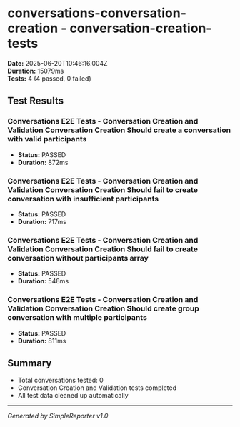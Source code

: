 # conversations-conversation-creation - conversation-creation-tests

**Date:** 2025-06-20T10:46:16.004Z  
**Duration:** 15079ms  
**Tests:** 4 (4 passed, 0 failed)

## Test Results


### Conversations E2E Tests - Conversation Creation and Validation Conversation Creation Should create a conversation with valid participants
- **Status:** PASSED
- **Duration:** 872ms



### Conversations E2E Tests - Conversation Creation and Validation Conversation Creation Should fail to create conversation with insufficient participants
- **Status:** PASSED
- **Duration:** 717ms



### Conversations E2E Tests - Conversation Creation and Validation Conversation Creation Should fail to create conversation without participants array
- **Status:** PASSED
- **Duration:** 548ms



### Conversations E2E Tests - Conversation Creation and Validation Conversation Creation Should create group conversation with multiple participants
- **Status:** PASSED
- **Duration:** 811ms



## Summary

- Total conversations tested: 0
- Conversation Creation and Validation tests completed
- All test data cleaned up automatically

---
*Generated by SimpleReporter v1.0*
